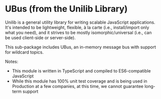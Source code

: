 # UBus (from the Unilib Library)

Unilib is a general utility library for writing scalable JavaScript applications. It's intended to be lightweight, flexible, à la carte (i.e., install/import only what you need), and it strives to be mostly isomorphic/universal (i.e., can be used client-side or server-side).

This sub-package includes UBus, an in-memory message bus with support for wildcard topics.

Notes:

- This module is written in TypeScript and compiled to ES6-compatible JavaScript
- While this module has 100% unit test coverage and is being used in Production at a few companies, at this time, we cannot guarantee long-term support
